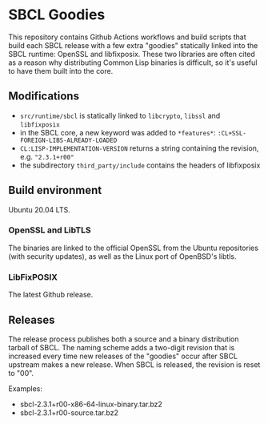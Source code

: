 # SBCL Goodies

This repository contains Github Actions workflows and build scripts
that build each SBCL release with a few extra "goodies" statically
linked into the SBCL runtime: OpenSSL and libfixposix. These two
libraries are often cited as a reason why distributing Common Lisp
binaries is difficult, so it's useful to have them built into the
core.

## Modifications

 - `src/runtime/sbcl` is statically linked to `libcrypto`, `libssl` and
   `libfixposix`
 - in the SBCL core, a new keyword was added to `*features*`:
   `:CL+SSL-FOREIGN-LIBS-ALREADY-LOADED`
 - `CL:LISP-IMPLEMENTATION-VERSION` returns a string containing the
   revision, e.g. `"2.3.1+r00"`
 - the subdirectory `third_party/include` contains the headers of
   libfixposix

## Build environment

Ubuntu 20.04 LTS.

### OpenSSL and LibTLS

The binaries are linked to the official OpenSSL from the Ubuntu
repositories (with security updates), as well as the Linux port of
OpenBSD's libtls.

### LibFixPOSIX

The latest Github release.

## Releases

The release process publishes both a source and a binary distribution
tarball of SBCL. The naming scheme adds a two-digit revision that is
increased every time new releases of the "goodies" occur after SBCL
upstream makes a new release. When SBCL is released, the revision is
reset to "00".

Examples:
 - sbcl-2.3.1+r00-x86-64-linux-binary.tar.bz2
 - sbcl-2.3.1+r00-source.tar.bz2
